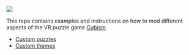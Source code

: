 ![](https://raw.githubusercontent.com/cubismvr/Mods/main/Images/Logo.png)

This repo contains examples and instructions on how to mod different aspects of the VR puzzle game [Cubism](https://www.oculus.com/experiences/quest/2264524423619421/?locale=en_US).

* [Custom puzzles](https://github.com/cubismvr/mods/blob/main/CustomPuzzles)
* [Custom themes](https://github.com/cubismvr/mods/blob/main/CustomTheme)

